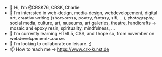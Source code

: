 - 👋 Hi, I’m @CRSK76, CRSK, Charlie
- 👀 I’m interested in web-design, media-design, webdevelopement, digital art, creative writing (short-prosa, poetry, fantasy, sifi, ...), photography, social media, culture, art, museums, art galleries, theatre, handicrafts -> mosaic and epoxy resin, spirituality, mindfulness, ...
- 🌱 I’m currently learning HTML5, CSS, and I hope so, from november on webdevelopement-course.
- 💞️ I’m looking to collaborate on leisure. ;)
- 📫 How to reach me -> https://www.crk-kunst.de

<!---
CRSK76/CRSK76 is a ✨ special ✨ repository because its `README.md` (this file) appears on your GitHub profile.
You can click the Preview link to take a look at your changes.
--->
